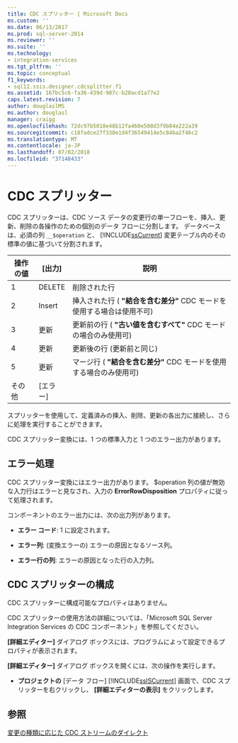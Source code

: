 ```yaml
---
title: CDC スプリッター | Microsoft Docs
ms.custom: ''
ms.date: 06/13/2017
ms.prod: sql-server-2014
ms.reviewer: ''
ms.suite: ''
ms.technology:
- integration-services
ms.tgt_pltfrm: ''
ms.topic: conceptual
f1_keywords:
- sql12.ssis.designer.cdcsplitter.f1
ms.assetid: 167bc5c6-fa36-439d-987c-b20acd1a77e2
caps.latest.revision: 7
author: douglaslMS
ms.author: douglasl
manager: craigg
ms.openlocfilehash: 72dc97b5018e48b12fa460e508d3f9b84e222a39
ms.sourcegitcommit: c18fadce27f330e1d4f36549414e5c84ba2f46c2
ms.translationtype: MT
ms.contentlocale: ja-JP
ms.lasthandoff: 07/02/2018
ms.locfileid: "37148433"
---
```

# <a name="cdc-splitter"></a>CDC スプリッター
  CDC スプリッターは、CDC ソース データの変更行の単一フローを、挿入、更新、削除の各操作のための個別のデータ フローに分割します。 データベースは、必須の列 `__$operation` と、 [!INCLUDE[ssCurrent](../../includes/sscurrent-md.md)] 変更テーブル内のその標準の値に基づいて分割されます。  
  
|操作の値|[出力]|説明|  
|------------------------|------------|-----------------|  
|1|DELETE|削除された行|  
|2|Insert|挿入された行 ( **"結合を含む差分"** CDC モードを使用する場合は使用不可)|  
|3|更新|更新前の行 ( **"古い値を含むすべて"** CDC モードの場合のみ使用可)|  
|4|更新|更新後の行 (更新前と同じ)|  
|5|更新|マージ行 ( **"結合を含む差分"** CDC モードを使用する場合のみ使用可)|  
|その他|[エラー]||  
  
 スプリッターを使用して、定義済みの挿入、削除、更新の各出力に接続し、さらに処理を実行することができます。  
  
 CDC スプリッター変換には、1 つの標準入力と 1 つのエラー出力があります。  
  
## <a name="error-handling"></a>エラー処理  
 CDC スプリッター変換にはエラー出力があります。 $operation 列の値が無効な入力行はエラーと見なされ、入力の **ErrorRowDisposition** プロパティに従って処理されます。  
  
 コンポーネントのエラー出力には、次の出力列があります。  
  
-   **エラー コード**: 1 に設定されます。  
  
-   **エラー列**: (変換エラーの) エラーの原因となるソース列。  
  
-   **エラー行の列**: エラーの原因となった行の入力列。  
  
## <a name="configuring-the-cdc-splitter"></a>CDC スプリッターの構成  
 CDC スプリッターに構成可能なプロパティはありません。  
  
 CDC スプリッターの使用方法の詳細については、「Microsoft SQL Server Integration Services の CDC コンポーネント」を参照してください。  
  
 **[詳細エディター]** ダイアログ ボックスには、プログラムによって設定できるプロパティが表示されます。  
  
 **[詳細エディター]** ダイアログ ボックスを開くには、次の操作を実行します。  
  
-   **プロジェクトの** [データ フロー] [!INCLUDE[ssISCurrent](../../includes/ssiscurrent-md.md)] 画面で、CDC スプリッターを右クリックし、 **[詳細エディターの表示]** をクリックします。  
  
## <a name="see-also"></a>参照  
 [変更の種類に応じた CDC ストリームのダイレクト](direct-the-cdc-stream-according-to-the-type-of-change.md)  
  
  
